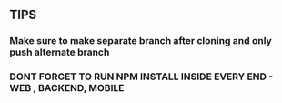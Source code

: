 <h2>TIPS</h2>
<h3> Make sure to make separate branch after cloning and only push alternate branch</h3>
<h3>DONT FORGET TO RUN NPM INSTALL INSIDE EVERY END  - WEB , BACKEND, MOBILE</h3>

